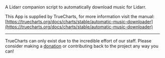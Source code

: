 A Lidarr companion script to automatically download music for Lidarr.

This App is supplied by TrueCharts, for more information visit the manual: [https://truecharts.org/docs/charts/stable/automatic-music-downloader](https://truecharts.org/docs/charts/stable/automatic-music-downloader)

---

TrueCharts can only exist due to the incredible effort of our staff.
Please consider making a [donation](https://truecharts.org/docs/about/sponsor) or contributing back to the project any way you can!
